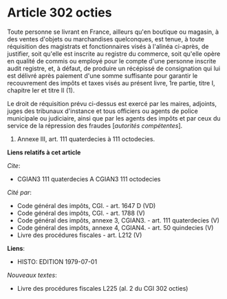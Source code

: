 # Article 302 octies

Toute personne se livrant en France, ailleurs qu'en boutique ou magasin, à des ventes d'objets ou marchandises quelconques,
est tenue, à toute réquisition des magistrats et fonctionnaires visés à l'alinéa ci-après, de justifier, soit qu'elle est
inscrite au registre du commerce, soit qu'elle opère en qualité de commis ou employé pour le compte d'une personne inscrite
audit registre, et, à défaut, de produire un récépissé de consignation qui lui est délivré après paiement d'une somme
suffisante pour garantir le recouvrement des impôts et taxes visés au présent livre, 1re partie, titre I, chapitre Ier et
titre II (1).

Le droit de réquisition prévu ci-dessus est exercé par les maires, adjoints, juges des tribunaux d'instance et tous officiers
ou agents de police municipale ou judiciaire, ainsi que par les agents des impôts et par ceux du service de la répression des
fraudes [*autorités compétentes*].

1)  Annexe III, art. 111 quaterdecies à 111 octodecies.

**Liens relatifs à cet article**

_Cite_:

  - CGIAN3 111 quaterdecies A CGIAN3 111 octodecies

_Cité par_:

  - Code général des impôts, CGI. - art. 1647 D (VD)
  - Code général des impôts, CGI. - art. 1788 (V)
  - Code général des impôts, annexe 3, CGIAN3. - art. 111 quaterdecies (V)
  - Code général des impôts, annexe 4, CGIAN4. - art. 50 quindecies (V)
  - Livre des procédures fiscales - art. L212 (V)

**Liens**:

  - HISTO: EDITION 1979-07-01

_Nouveaux textes_:

  - Livre des procédures fiscales L225 (al. 2 du CGI 302 octies)
